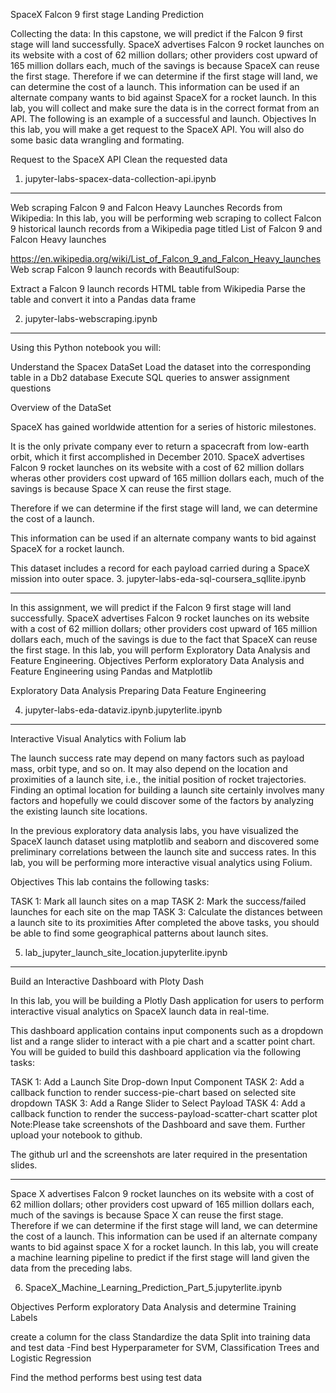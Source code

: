SpaceX Falcon 9 first stage Landing Prediction

Collecting the data: 
In this capstone, we will predict if the Falcon 9 first stage will land successfully. SpaceX advertises Falcon 9 rocket launches on its website with a cost of 62 million dollars; other providers cost upward of 165 million dollars each, much of the savings is because SpaceX can reuse the first stage. Therefore if we can determine if the first stage will land, we can determine the cost of a launch. This information can be used if an alternate company wants to bid against SpaceX for a rocket launch. In this lab, you will collect and make sure the data is in the correct format from an API. The following is an example of a successful and launch.
Objectives
In this lab, you will make a get request to the SpaceX API. You will also do some basic data wrangling and formating.

Request to the SpaceX API
Clean the requested data

1. jupyter-labs-spacex-data-collection-api.ipynb
-----------------------------------------------------------------------------------------------------------------------------------------------------------------------

Web scraping Falcon 9 and Falcon Heavy Launches Records from Wikipedia: 
In this lab, you will be performing web scraping to collect Falcon 9 historical launch records from a Wikipedia page titled List of Falcon 9 and Falcon Heavy launches

https://en.wikipedia.org/wiki/List_of_Falcon_9_and_Falcon_Heavy_launches
Web scrap Falcon 9 launch records with BeautifulSoup:

Extract a Falcon 9 launch records HTML table from Wikipedia
Parse the table and convert it into a Pandas data frame

2. jupyter-labs-webscraping.ipynb

-----------------------------------------------------------------------------------------------------------------------------------------------------------------------

Using this Python notebook you will:

Understand the Spacex DataSet
Load the dataset into the corresponding table in a Db2 database
Execute SQL queries to answer assignment questions

Overview of the DataSet

SpaceX has gained worldwide attention for a series of historic milestones.

It is the only private company ever to return a spacecraft from low-earth orbit, which it first accomplished in December 2010. SpaceX advertises Falcon 9 rocket launches on its website with a cost of 62 million dollars wheras other providers cost upward of 165 million dollars each, much of the savings is because Space X can reuse the first stage.

Therefore if we can determine if the first stage will land, we can determine the cost of a launch.

This information can be used if an alternate company wants to bid against SpaceX for a rocket launch.

This dataset includes a record for each payload carried during a SpaceX mission into outer space.
3. jupyter-labs-eda-sql-coursera_sqllite.ipynb

-----------------------------------------------------------------------------------------------------------------------------------------------------------------------

In this assignment, we will predict if the Falcon 9 first stage will land successfully. SpaceX advertises Falcon 9 rocket launches on its website with a cost of 62 million dollars; other providers cost upward of 165 million dollars each, much of the savings is due to the fact that SpaceX can reuse the first stage.
In this lab, you will perform Exploratory Data Analysis and Feature Engineering.
Objectives
Perform exploratory Data Analysis and Feature Engineering using Pandas and Matplotlib

Exploratory Data Analysis
Preparing Data Feature Engineering

4. jupyter-labs-eda-dataviz.ipynb.jupyterlite.ipynb

-----------------------------------------------------------------------------------------------------------------------------------------------------------------------

Interactive Visual Analytics with Folium lab

The launch success rate may depend on many factors such as payload mass, orbit type, and so on. It may also depend on the location and proximities of a launch site, i.e., the initial position of rocket trajectories. Finding an optimal location for building a launch site certainly involves many factors and hopefully we could discover some of the factors by analyzing the existing launch site locations.

In the previous exploratory data analysis labs, you have visualized the SpaceX launch dataset using matplotlib and seaborn and discovered some preliminary correlations between the launch site and success rates. In this lab, you will be performing more interactive visual analytics using Folium.

Objectives
This lab contains the following tasks:

TASK 1: Mark all launch sites on a map
TASK 2: Mark the success/failed launches for each site on the map
TASK 3: Calculate the distances between a launch site to its proximities
After completed the above tasks, you should be able to find some geographical patterns about launch sites.

5. lab_jupyter_launch_site_location.jupyterlite.ipynb

-----------------------------------------------------------------------------------------------------------------------------------------------------------------------
Build an Interactive Dashboard with Ploty Dash

In this lab, you will be building a Plotly Dash application for users to perform interactive visual analytics on SpaceX launch data in
real-time.

This dashboard application contains input components such as a dropdown list and a range slider to
interact with a pie chart and a scatter point chart. You will be guided to build this dashboard application via the following tasks:

TASK 1: Add a Launch Site Drop-down Input Component
TASK 2: Add a callback function to render success-pie-chart based on selected site dropdown
TASK 3: Add a Range Slider to Select Payload
TASK 4: Add a callback function to render the success-payload-scatter-chart scatter plot
Note:Please take screenshots of the Dashboard and save them. Further upload your notebook to github.

The github url and the screenshots are later required in the presentation slides.

-----------------------------------------------------------------------------------------------------------------------------------------------------------------------

Space X advertises Falcon 9 rocket launches on its website with a cost of 62 million dollars; other providers cost upward of 165 million dollars each, much of the savings is because Space X can reuse the first stage. Therefore if we can determine if the first stage will land, we can determine the cost of a launch. This information can be used if an alternate company wants to bid against space X for a rocket launch. In this lab, you will create a machine learning pipeline to predict if the first stage will land given the data from the preceding labs.


6. SpaceX_Machine_Learning_Prediction_Part_5.jupyterlite.ipynb


Objectives
Perform exploratory Data Analysis and determine Training Labels

create a column for the class
Standardize the data
Split into training data and test data
-Find best Hyperparameter for SVM, Classification Trees and Logistic Regression

Find the method performs best using test data









